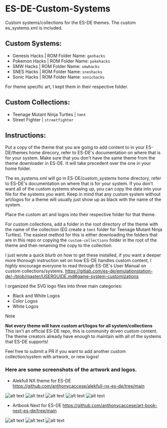 # ES-DE-Custom-Systems
Custom systems/collections for the ES-DE themes. The custom es_systems.xml is included. 


## Custom Systems:

- Genesis Hacks | ROM Folder Name: `genhacks`
- Pokemon Hacks | ROM Folder Name: `pokehacks`
- SMW Hacks | ROM Folder Name: `smwhacks`
- SNES Hacks | ROM Folder Name: `sneshacks`
- Sonic Hacks | ROM Folder Name: `sonichacks`


For theme specific art, I kept them in their respective folder. 

## Custom Collections:

- Teenage Mutant Ninja Turtles | `tmnt`
- Street Fighter | `streetfighter`

## Instructions:

Put a copy of the theme that you are going to add content to in your ES-DE/themes home direcory, refer to ES-DE's documentation on where that is for your system. Make sure that you don't have the same theme from the theme downloader in ES-DE. It will take precedent over the one in your home folder. 

The es_systems.xml will go in ES-DE/custom_systems home directory, refer to ES-DE's documentation on where that is for your system. If you don't want all of the custom systems showing up, you can copy the data into your file for the systems you want. Keep in mind that any custom system without art/logos for a theme will usually just show up as black with the name of the system. 

Place the custom art and logos into their respective folder for that theme. 

For custom collections, add a folder in the root directory of the theme with the name of the collection (EG create a `tmnt` folder for Teenage Mutant Ninja Turtles). The easiest method for this is either downloading the folders that are in this repo or copying the `custom-collections` folder in the root of the theme and then renaming the copy to the collection. 


I just wrote a quick blurb on how to get these installed, if you want a deeper more thorough instruction set on how ES-DE handles custom content, I *highly* encourage everyone to read through ES-DE's User Manual on custom collections/systems.
https://gitlab.com/es-de/emulationstation-de/-/blob/master/USERGUIDE.md#game-system-customizations

I organized the SVG logo files into three main categories:

- Black and White Logos
- Color Logos
- White Logos

>[!NOTE]
>**Not every theme will have custom art/logos for all system/collections**
>This isn't an official ES-DE repo, this is community driven custom content. The theme creators already have enough to maintain with all of the systems that ES-DE supports!

Feel free to submit a PR if you want to add another custom collection/system with artwork, or new logos!

### Here are some screenshots of the artwork and logos.

- Alekfull NX theme for ES-DE 
https://github.com/anthonycaccese/alekfull-nx-es-de/tree/main

![alt text](https://github.com/TheExcitedTech/ES-DE-Custom-Systems/blob/main/Examples/Alekful%201.png)
![alt text](https://github.com/TheExcitedTech/ES-DE-Custom-Systems/blob/main/Examples/Alekful%202.png)
![alt text](https://github.com/TheExcitedTech/ES-DE-Custom-Systems/blob/main/Examples/Alekful%203.png)
![alt text](https://github.com/TheExcitedTech/ES-DE-Custom-Systems/blob/main/Examples/Alekful%204.png)
![alt text](https://github.com/TheExcitedTech/ES-DE-Custom-Systems/blob/main/Examples/Alekful%205.png)

- Artbook Next for ES-DE
https://github.com/anthonycaccese/art-book-next-es-de/tree/main

![alt text](https://github.com/TheExcitedTech/ES-DE-Custom-Systems/blob/main/Examples/Artbook%201.png)
![alt text](https://github.com/TheExcitedTech/ES-DE-Custom-Systems/blob/main/Examples/Artbook%202.png)
![alt text](https://github.com/TheExcitedTech/ES-DE-Custom-Systems/blob/main/Examples/Artbook%203.png)

